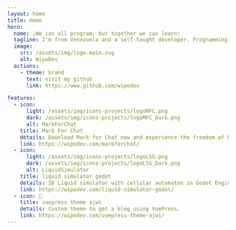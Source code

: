 ```yaml
---
layout: home
title: Home
hero:
  name: ¡We can all program, but together we can learn!
  tagline: I'm from Venezuela and a self-taught developer. Programming is something that has fascinated me for years, I'm still learning and I want to teach what I know.
  image:
    src: /assets/img/logo-main.svg
    alt: WipoDev
  actions:
    - theme: brand
      text: visit my github
      link: https://www.github.com/wipodev

features:
  - icon:
      light: /assets/img/icons-projects/logoMFC.png
      dark: /assets/img/icons-projects/logoMFC_Dark.png
      alt: MarkForChat
    title: Mark For Chat
    details: Download Mark for Chat now and experience the freedom of being able to talk to anyone on WhatsApp without having to add them to your contact book.
    link: https://wipodev.com/markforchat/
  - icon:
      light: /assets/img/icons-projects/logoLSG.png
      dark: /assets/img/icons-projects/logoLSG_Dark.png
      alt: LiquidSimulator
    title: liquid simulator godot
    details: 2D Liquid simulator with cellular automaton in Godot Engine (GDNative / C++) - NativeScript 1.1
    link: https://wipodev.com/liquid-simulator-godot/
  - icon: 📜
    title: vuepress theme ajwi
    details: Custom theme to get a blog using VuePress.
    link: https://wipodev.com/vuepress-theme-ajwi/
---
```


